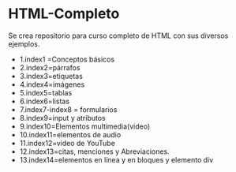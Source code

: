 # HTML-Completo
Se crea repositorio para curso completo de HTML con sus diversos ejemplos. 

- 1.index1 =Conceptos básicos 
- 2.index2=párrafos
- 3.index3=etiquetas
- 4.index4=imágenes
- 5.index5=tablas
- 6.index6=listas 
- 7.index7-index8 = formularios 
- 8.index9=input y atributos 
- 9.index10=Elementos multimedia(video)
- 10.index11=elementos de audio 
- 11.index12=video de YouTube
- 12.index13=citas, menciones y Abreviaciones.
- 13.index14=elementos en línea y en bloques y elemento div 
